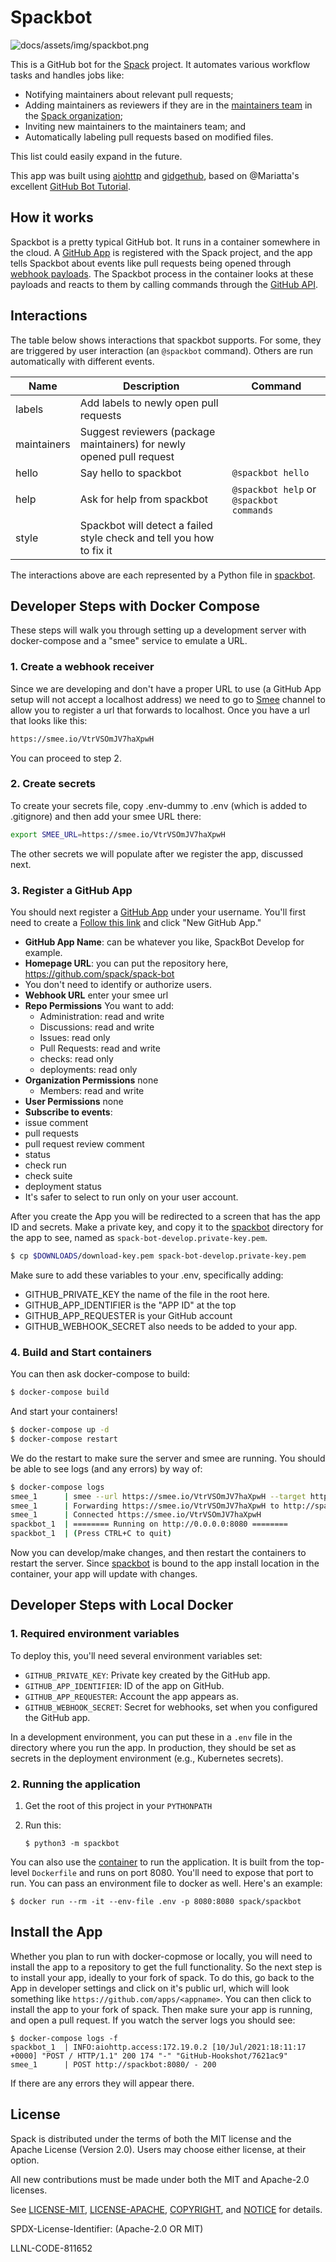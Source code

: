 # Spackbot

![docs/assets/img/spackbot.png](docs/assets/img/spackbot.png)

This is a GitHub bot for the [Spack](https://github.com/spack/spack)
project. It automates various workflow tasks and handles jobs like:

* Notifying maintainers about relevant pull requests;
* Adding maintainers as reviewers if they are in the
  [maintainers team](https://github.com/orgs/spack/teams/maintainers) in the
  [Spack organization](https://github.com/spack);
* Inviting new maintainers to the maintainers team; and
* Automatically labeling pull requests based on modified files.

This list could easily expand in the future.

This app was built using [aiohttp](https://github.com/aio-libs/aiohttp) and
[gidgethub](https://github.com/brettcannon/gidgethub), based on @Mariatta's
excellent
[GitHub Bot Tutorial](https://github-bot-tutorial.readthedocs.io/en/latest/).

## How it works

Spackbot is a pretty typical GitHub bot. It runs in a container somewhere in
the cloud. A
[GitHub App](https://docs.github.com/en/developers/apps/about-apps) is
registered with the Spack project, and the app tells Spackbot about events like
pull requests being opened through
[webhook payloads](https://docs.github.com/en/developers/webhooks-and-events/webhook-events-and-payloads).
The Spackbot process in the container looks at these payloads and reacts to
them by calling commands through the
[GitHub API](https://docs.github.com/en/rest).

## Interactions

The table below shows interactions that spackbot supports. For some, they are 
triggered by user interaction (an `@spackbot` command). Others are run automatically
with different events.

| Name | Description | Command |
|------|-------------|---------|
|labels| Add labels to newly open pull requests | |
|maintainers| Suggest reviewers (package maintainers) for newly opened pull request | |
|hello| Say hello to spackbot | `@spackbot hello`|
|help| Ask for help from spackbot | `@spackbot help` or `@spackbot commands`|
|style| Spackbot will detect a failed style check and tell you how to fix it | |

The interactions above are each represented by a Python file in [spackbot](spackbot).

## Developer Steps with Docker Compose

These steps will walk you through setting up a development server with docker-compose
and a "smee" service to emulate a URL.

### 1. Create a webhook receiver

Since we are developing and don't have a proper URL to use (a GitHub App setup
will not accept a localhost address) we need to go to [Smee](https://docs.github.com/en/developers/apps/getting-started-with-apps/setting-up-your-development-environment-to-create-a-github-app#step-1-start-a-new-smee-channel) channel to allow you to register a url that forwards
to localhost. Once you have a url that looks like this:

```bash
https://smee.io/VtrVSOmJV7haXpwH
```

You can proceed to step 2.

### 2. Create secrets

To create your secrets file, copy .env-dummy to .env (which is added to .gitignore)
and then add your smee URL there:

```bash
export SMEE_URL=https://smee.io/VtrVSOmJV7haXpwH
```

The other secrets we will populate after we register the app, discussed next.

### 3. Register a GitHub App

You should next register a [GitHub App](https://github.com/settings/apps) under your username.
You'll first need to create a  [Follow this link](https://github.com/settings/apps) and click "New GitHub App."

 - **GitHub App Name**: can be whatever you like, SpackBot Develop for example.
 - **Homepage URL**: you can put the repository here, https://github.com/spack/spack-bot
 - You don't need to identify or authorize users.
 - **Webhook URL** enter your smee url
 - **Repo Permissions** You want to add:
   - Administration: read and write
   - Discussions: read and write
   - Issues: read only
   - Pull Requests: read and write
   - checks: read only
   - deployments: read only
 - **Organization Permissions** none
   - Members: read and write
 - **User Permissions** none
 - **Subscribe to events**:
  - issue comment
  - pull requests
  - pull request review comment
  - status
  - check run
  - check suite
  - deployment status
 - It's safer to select to run only on your user account.
 
After you create the App you will be redirected to a screen that has the app ID and
secrets. Make a private key, and copy it to the [spackbot](spackbot) directory
for the app to see, named as `spack-bot-develop.private-key.pem`.

```bash
$ cp $DOWNLOADS/download-key.pem spack-bot-develop.private-key.pem
```

Make sure to add these variables to your .env, specifically adding:

 - GITHUB_PRIVATE_KEY the name of the file in the root here.
 - GITHUB_APP_IDENTIFIER is the "APP ID" at the top
 - GITHUB_APP_REQUESTER is your GitHub account
 - GITHUB_WEBHOOK_SECRET also needs to be added to your app.


### 4. Build and Start containers

You can then ask docker-compose to build:

```bash
$ docker-compose build
```

And start your containers!

```bash
$ docker-compose up -d
$ docker-compose restart
```

We do the restart to make sure the server and smee are running.
You should be able to see logs (and any errors) by way of:

```bash
$ docker-compose logs
smee_1      | smee --url https://smee.io/VtrVSOmJV7haXpwH --target http://spackbot --port 8080
smee_1      | Forwarding https://smee.io/VtrVSOmJV7haXpwH to http://spackbot
smee_1      | Connected https://smee.io/VtrVSOmJV7haXpwH
spackbot_1  | ======== Running on http://0.0.0.0:8080 ========
spackbot_1  | (Press CTRL+C to quit)
```
Now you can develop/make changes, and then restart the containers to restart the
server. Since [spackbot](spackbot) is bound to the app install location in the container,
your app will update with changes.


## Developer Steps with Local Docker

### 1. Required environment variables

To deploy this, you'll need several environment variables set:

* `GITHUB_PRIVATE_KEY`: Private key created by the GitHub app.
* `GITHUB_APP_IDENTIFIER`: ID of the app on GitHub.
* `GITHUB_APP_REQUESTER`: Account the app appears as.
* `GITHUB_WEBHOOK_SECRET`: Secret for webhooks, set when you configured the
  GitHub app.

In a development environment, you can put these in a `.env` file in the
directory where you run the app. In production, they should be set as
secrets in the deployment environment (e.g., Kubernetes secrets).

### 2. Running the application

1. Get the root of this project in your `PYTHONPATH`
2. Run this:

   ```console
   $ python3 -m spackbot
   ```

You can also use the [container](https://hub.docker.com/r/spack/spackbot) to
run the application. It is built from the top-level `Dockerfile` and runs on
port 8080. You'll need to expose that port to run. You can pass an environment
file to docker as well. Here's an example:

```console
$ docker run --rm -it --env-file .env -p 8080:8080 spack/spackbot
```

## Install the App

Whether you plan to run with docker-copmose or locally, you will need to install
the app to a repository to get the full functionality.
So the next step is to install your app, ideally to your fork of spack. To do this,
go back to the App in developer settings and click on it's public url, which
will look something like `https://github.com/apps/<appname>`. You can then click
to install the app to your fork of spack. Then make sure your app is running,
and open a pull request. If you watch the server logs you should see:

```console
$ docker-compose logs -f
spackbot_1  | INFO:aiohttp.access:172.19.0.2 [10/Jul/2021:18:11:17 +0000] "POST / HTTP/1.1" 200 174 "-" "GitHub-Hookshot/7621ac9"
smee_1      | POST http://spackbot:8080/ - 200
```

If there are any errors they will appear there.


## License

Spack is distributed under the terms of both the MIT license and the
Apache License (Version 2.0). Users may choose either license, at their
option.

All new contributions must be made under both the MIT and Apache-2.0
licenses.

See [LICENSE-MIT](https://github.com/spack/spack-bot/blob/master/LICENSE-MIT),
[LICENSE-APACHE](https://github.com/spack/spack-bot/blob/master/LICENSE-APACHE),
[COPYRIGHT](https://github.com/spack/spack-bot/blob/master/COPYRIGHT), and
[NOTICE](https://github.com/spack/spack-bot/blob/master/NOTICE) for details.

SPDX-License-Identifier: (Apache-2.0 OR MIT)

LLNL-CODE-811652
